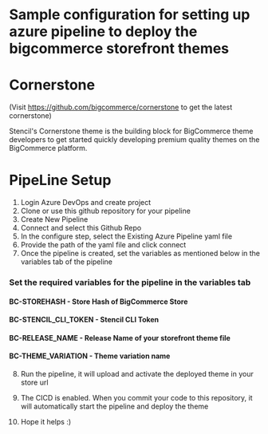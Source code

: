 # Sample configuration for setting up azure pipeline to deploy the bigcommerce storefront themes

# Cornerstone
(Visit https://github.com/bigcommerce/cornerstone to get the latest cornerstone)

Stencil's Cornerstone theme is the building block for BigCommerce theme developers to get started quickly developing premium quality themes on the BigCommerce platform.

# PipeLine Setup

1. Login Azure DevOps and create project
2. Clone or use this github repository for your pipeline
3. Create New Pipeline 
4. Connect and select this Github Repo 
5. In the configure step, select the Existing Azure Pipeline yaml file
6. Provide the path of the yaml file and click connect
7. Once the pipeline is created, set the variables as mentioned below in the variables tab of the pipeline

### Set the required variables for the pipeline in the variables tab

#### BC-STOREHASH - Store Hash of BigCommerce Store
#### BC-STENCIL_CLI_TOKEN - Stencil CLI Token 
#### BC-RELEASE_NAME - Release Name of your storefront theme file
#### BC-THEME_VARIATION - Theme variation name

8. Run the pipeline, it will upload and activate the deployed theme in your store url
9. The CICD is enabled. When you commit your code to this repository, it will automatically start the pipeline and deploy the theme

10. Hope it helps :)
